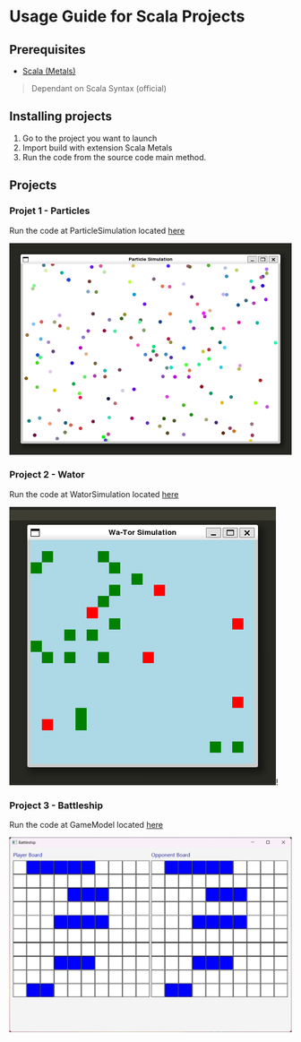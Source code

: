 # Usage Guide for Scala Projects

## Prerequisites

- [Scala (Metals)](https://marketplace.visualstudio.com/items?itemName=scalameta.metals)

 > Dependant on Scala Syntax (official)

## Installing projects

1. Go to the project you want to launch
2. Import build with extension Scala Metals
3. Run the code from the source code main method.

## Projects

### Projet 1 - Particles

Run the code at ParticleSimulation located [here](1-particles/src/main/scala/particlesimulation/ParticleSimulation.scala)

![Demo of project 1](imgs/1-particle%20demo.png)

### Project 2 - Wator

Run the code at WatorSimulation located [here](2-wator/src/main/scala/wator/WatorSimulation.scala)

![Demo of project 2](imgs/2-wator%20demo.png)!

### Project 3 - Battleship

Run the code at GameModel located [here](3-battleship/src/main/scala/battleship/Main.scala)

![Demo of project 3](imgs/3-battleship%20demo.png)